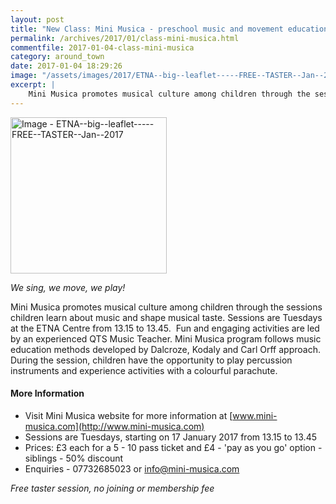 ```yaml
---
layout: post
title: "New Class: Mini Musica - preschool music and movement education for children from 18 months"
permalink: /archives/2017/01/class-mini-musica.html
commentfile: 2017-01-04-class-mini-musica
category: around_town
date: 2017-01-04 18:29:26
image: "/assets/images/2017/ETNA--big--leaflet-----FREE--TASTER--Jan--2017-thumb.jpg"
excerpt: |
    Mini Musica promotes musical culture among children through the sessions children learn about music and shape musical taste.  Sessions are Tuesdays at the ETNA Centre from 13.15 to 13.45.
---
```


<a href="/assets/images/2017/ETNA--big--leaflet-----FREE--TASTER--Jan--2017.jpg" title="Click for a larger image"><img src="/assets/images/2017/ETNA--big--leaflet-----FREE--TASTER--Jan--2017-thumb.jpg" width="250" alt="Image - ETNA--big--leaflet-----FREE--TASTER--Jan--2017"  class="photo right"  /></a>

*We sing, we move, we play!*

Mini Musica promotes musical culture among children through the sessions children learn about music and shape musical taste. Sessions are Tuesdays at the ETNA Centre from 13.15 to 13.45.
​
Fun and engaging activities are led by an experienced QTS Music Teacher. Mini Musica program follows music education methods developed by Dalcroze, Kodaly and Carl Orff approach. During the session, children have the opportunity to play percussion instruments and experience activities with a colourful parachute.

#### More Information

-   Visit Mini Musica website for more information at [www.mini-musica.com](http://www.mini-musica.com)
-   Sessions are Tuesdays, starting on 17 January 2017 from 13.15 to 13.45
-   Prices: £3 each for a 5 - 10 pass ticket and £4 - 'pay as you go' option - siblings - 50% discount
-   Enquiries - 07732685023 or <info@mini-musica.com>

*Free taster session, no joining or membership fee*
